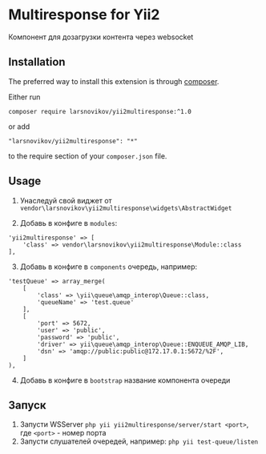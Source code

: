 Multiresponse for Yii2
=========
Компонент для дозагрузки контента через websocket

Installation
------------

The preferred way to install this extension is through [composer](http://getcomposer.org/download/).

Either run

```
composer require larsnovikov/yii2multiresponse:^1.0
```

or add

```
"larsnovikov/yii2multiresponse": "*"
```

to the require section of your `composer.json` file.


Usage
-----

1. Унаследуй свой виджет от `vendor\larsnovikov\yii2multiresponse\widgets\AbstractWidget`

2. Добавь в конфиге в `modules`:
```
'yii2multiresponse' => [
    'class' => vendor\larsnovikov\yii2multiresponse\Module::class
],
```

3. Добавь в конфиге в `components` очередь, например:
```
'testQueue' => array_merge(
    [
        'class' => \yii\queue\amqp_interop\Queue::class,
        'queueName' => 'test.queue'
    ],
    [
        'port' => 5672,
        'user' => 'public',
        'password' => 'public',
        'driver' => yii\queue\amqp_interop\Queue::ENQUEUE_AMQP_LIB,
        'dsn' => 'amqp://public:public@172.17.0.1:5672/%2F',
    ]
),
```
4. Добавь в конфиге в `bootstrap` название компонента очереди

Запуск
-----
1. Запусти WSServer `php yii yii2multiresponse/server/start <port>`, где `<port>` - номер порта
2. Запусти слушателей очередей, например: `php yii test-queue/listen`
